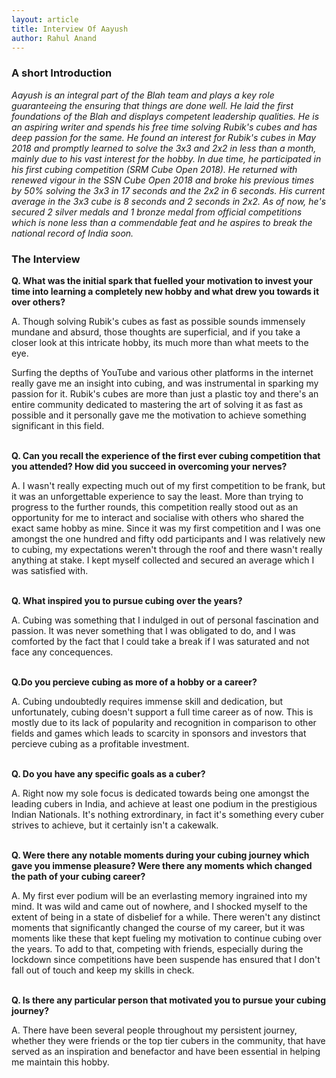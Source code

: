 ```yaml
---
layout: article
title: Interview Of Aayush
author: Rahul Anand
---
```


### A short Introduction

*Aayush is an integral part of the Blah team and plays a key role guaranteeing the ensuring that things are done well. He laid the first foundations of the Blah and displays competent leadership qualities. He is an aspiring writer and spends his free time solving Rubik's cubes and has deep passion for the same. He found an interest for Rubik's cubes in May 2018 and promptly learned to solve the 3x3 and 2x2 in less than a month, mainly due to his vast interest for the hobby. In due time, he participated in his first cubing competition (SRM Cube Open 2018). He returned with renewed vigour in the SSN Cube Open 2018 and broke his previous times by 50% solving the 3x3 in 17 seconds and the 2x2 in 6 seconds. His current average in the 3x3 cube is 8 seconds and 2 seconds in 2x2. As of now, he's secured 2 silver medals and 1 bronze medal from official competitions which is none less than a commendable feat and he aspires to break the national record of India soon.*

### The Interview

**Q. What was the initial spark that fuelled your motivation to invest your time into learning a completely new hobby and what drew you towards it over others?**<br>

A. Though solving Rubik's cubes as fast as possible sounds immensely mundane and absurd, those thoughts are superficial, and if you take a closer look at this intricate hobby, its much more than what meets to the eye. 

Surfing the depths of YouTube and various other platforms in the internet really gave me an insight into cubing, and was instrumental in sparking my passion for it. Rubik's cubes are more than just a plastic toy and there's an entire community dedicated to mastering the art of solving it as fast as possible and it personally gave me the motivation to achieve something significant in this field.
<br><br>

**Q. Can you recall the experience of the first ever cubing competition that you attended? How did you succeed in overcoming your nerves?**<br>

A. I wasn't really expecting much out of my first competition to be frank, but it was an unforgettable experience to say the least. More than trying to progress to the further rounds, this competition really stood out as an opportunity for me to interact and socialise with others who shared the exact same hobby as mine. Since it was my first competition and I was one amongst the one hundred and fifty odd participants and I was relatively new to cubing, my expectations weren't through the roof and there wasn't really anything at stake. I kept myself collected and secured an average which I was satisfied with.
<br><br>

**Q. What inspired you to pursue cubing over the years?**<br>

A. Cubing was something that I indulged in out of personal fascination and passion. It was never something that I was obligated to do, and I was comforted by the fact that I could take a break if I was saturated and not face any concequences.
<br><br>

**Q.Do you percieve cubing as more of a hobby or a career?**<br>

A. Cubing undoubtedly requires immense skill and dedication, but unfortunately, cubing doesn't support a full time career as of now. This is mostly due to its lack of popularity and recognition in comparison to other fields and games which leads to scarcity in sponsors and investors that percieve cubing as a profitable investment.
<br><br>

**Q. Do you have any specific goals as a cuber?**<br>

A. Right now my sole focus is dedicated towards being one amongst the leading cubers in India, and achieve at least one podium in the prestigious Indian Nationals. It's nothing extrordinary, in fact it's something every cuber strives to achieve, but it certainly isn't a cakewalk. 
<br><br>

**Q. Were there any notable moments during your cubing journey which gave you immense pleasure? Were there any moments which changed the path of your cubing career?**<br>

A. My first ever podium will be an everlasting memory ingrained into my mind. It was wild and came out of nowhere, and I shocked myself to the extent of being in a state of disbelief for a while. There weren't any distinct moments that significantly changed the course of my career, but it was moments like these that kept fueling my motivation to continue cubing over the years. To add to that, competing with friends, especially during the lockdown since competitions have been suspende has ensured that I don't fall out of touch and keep my skills in check.
<br><br>

**Q. Is there any particular person that motivated you to pursue your cubing journey?**<br>

A. There have been several people throughout my persistent journey, whether they were friends or the top tier cubers in the community, that have served as an inspiration and benefactor and have been essential in helping me maintain this hobby.
<br><br>
